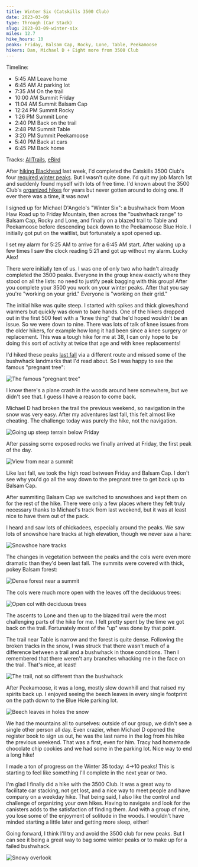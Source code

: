 ```yaml
---
title: Winter Six (Catskills 3500 Club)
date: 2023-03-09
type: Through (Car Stack)
slug: 2023-03-09-winter-six
miles: 12.7
hike_hours: 10
peaks: Friday, Balsam Cap, Rocky, Lone, Table, Peekamoose
hikers: Dan, Michael D + Eight more from 3500 Club
---
```


Timeline:

- 5:45 AM Leave home
- 6:45 AM At parking lot
- 7:35 AM On the trail
- 10:00 AM Summit Friday
- 11:04 AM Summit Balsam Cap
- 12:24 PM Summit Rocky
- 1:26 PM Summit Lone
- 2:40 PM Back on the trail
- 2:48 PM Summit Table
- 3:20 PM Summit Peekamoose
- 5:40 PM Back at cars
- 6:45 PM Back home

Tracks: [AllTrails](https://www.alltrails.com/explore/recording/afternoon-hike-324545e--372), [eBird](https://ebird.org/checklist/S130610273)

<!-- excerpt -->

After [hiking Blackhead][blackhead] last week, I'd completed the Catskills 3500 Club's four [required winter peaks]. But I wasn't quite done. I'd quit my job March 1st and suddenly found myself with lots of free time. I'd known about the 3500 Club's [organized hikes] for years but never gotten around to doing one. If ever there was a time, it was now!

<!-- /excerpt -->

I signed up for Michael D'Angelo's "Winter Six": a bushwhack from Moon Haw Road up to Friday Mountain, then across the "bushwhack range" to Balsam Cap, Rocky and Lone, and finally on a blazed trail to Table and Peekamoose before descending back down to the Peekamoose Blue Hole. I initially got put on the waitlist, but fortunately a spot opened up.

I set my alarm for 5:25 AM to arrive for a 6:45 AM start. After waking up a few times I saw the clock reading 5:21 and got up without my alarm. Lucky Alex!

There were initially ten of us. I was one of only two who hadn't already completed the 3500 peaks. Everyone in the group knew exactly where they stood on all the lists: no need to justify peak bagging with this group! After you complete your 3500 you work on your winter peaks. After that you say you're "working on your grid." Everyone is "working on their grid."

The initial hike was quite steep. I started with spikes and thick gloves/hand warmers but quickly was down to bare hands. One of the hikers dropped out in the first 500 feet with a "knee thing" that he'd hoped wouldn't be an issue. So we were down to nine. There was lots of talk of knee issues from the older hikers, for example how long it had been since a knee surgery or replacement. This was a tough hike for me at 38, I can only hope to be doing this sort of activity at twice that age and with knee replacements!

I'd hiked these peaks [last fall][nine] via a different route and missed some of the bushwhack landmarks that I'd read about. So I was happy to see the famous "pregnant tree":

![The famous "pregnant tree"]({{site.baseurl}}/assets/2023-03-09-winter-six/pregnant-tree.jpeg)

I know there's a plane crash in the woods around here somewhere, but we didn't see that. I guess I have a reason to come back.

Michael D had broken the trail the previous weekend, so navigation in the snow was very easy. After my adventures last fall, this felt almost like cheating. The challenge today was purely the hike, not the navigation.

![Going up steep terrain below Friday]({{site.baseurl}}/assets/2023-03-09-winter-six/the-rim.jpeg)

After passing some exposed rocks we finally arrived at Friday, the first peak of the day.

![View from near a summit]({{site.baseurl}}/assets/2023-03-09-winter-six/peak-view.jpeg)

Like last fall, we took the high road between Friday and Balsam Cap. I don't see why you'd go all the way down to the pregnant tree to get back up to Balsam Cap.

After summiting Balsam Cap we switched to snowshoes and kept them on for the rest of the hike. There were only a few places where they felt truly necessary thanks to Michael's track from last weekend, but it was at least nice to have them out of the pack.

I heard and saw lots of chickadees, especially around the peaks. We saw lots of snowshoe hare tracks at high elevation, though we never saw a hare:

![Snowshoe hare tracks]({{site.baseurl}}/assets/2023-03-09-winter-six/snowshoe-hare.jpeg)

The changes in vegetation between the peaks and the cols were even more dramatic than they'd been last fall. The summits were covered with thick, pokey Balsam forest:

![Dense forest near a summit]({{site.baseurl}}/assets/2023-03-09-winter-six/dense-forest.jpeg)

The cols were much more open with the leaves off the deciduous trees:

![Open col with deciduous trees]({{site.baseurl}}/assets/2023-03-09-winter-six/open-col.jpeg)

The ascents to Lone and then up to the blazed trail were the most challenging parts of the hike for me. I felt pretty spent by the time we got back on the trail. Fortunately most of the "up" was done by that point.

The trail near Table is narrow and the forest is quite dense. Following the broken tracks in the snow, I was struck that there wasn't much of a difference between a trail and a bushwhack in those conditions. Then I remembered that there weren't any branches whacking me in the face on the trail. That's nice, at least!

![The trail, not so different than the bushwhack]({{site.baseurl}}/assets/2023-03-09-winter-six/back-on-the-trail.jpeg)

After Peekamoose, it was a long, mostly slow downhill and that raised my spirits back up. I enjoyed seeing the beech leaves in every single footprint on the path down to the Blue Hole parking lot.

![Beech leaves in holes the snow]({{site.baseurl}}/assets/2023-03-09-winter-six/beech-leaves.jpeg)

We had the mountains all to ourselves: outside of our group, we didn't see a single other person all day. Even crazier, when Michael D opened the register book to sign us out, he was the last name in the log from his hike the previous weekend. That was a first, even for him. Tracy had homemade chocolate chip cookies and we had some in the parking lot. Nice way to end a long hike!

I made a ton of progress on the Winter 35 today: 4→10 peaks! This is starting to feel like something I'll complete in the next year or two.

I'm glad I finally did a hike with the 3500 Club. It was a great way to facilitate car stacking, not get lost, and a nice way to meet people and have company on a weekday hike. That being said, I also like the control and challenge of organizing your own hikes. Having to navigate and look for the canisters adds to the satisfaction of finding them. And with a group of nine, you lose some of the enjoyment of solitude in the woods. I wouldn't have minded starting a little later and getting more sleep, either!

Going forward, I think I'll try and avoid the 3500 club for new peaks. But I can see it being a great way to bag some winter peaks or to make up for a failed bushwhack.

![Snowy overlook]({{site.baseurl}}/assets/2023-03-09-winter-six/snowy-overlook.jpeg)

[blackhead]: /catskills/2023/03/05/2023-03-05-winter-blackhead.html
[required winter peaks]: http://catskill-3500-club.org/peaks.php
[organized hikes]: http://catskill-3500-club.org/schedule.php
[nine]: /catskills/2022/09/28/2022-09-28-the-nine.html

